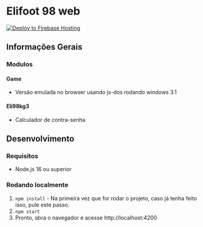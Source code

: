 # Elifoot 98 web
[![Deploy to Firebase Hosting](https://github.com/jlcvp/elifoot98web/actions/workflows/firebase-hosting-merge.yml/badge.svg)](https://github.com/jlcvp/elifoot98web/actions/workflows/firebase-hosting-merge.yml)

## Informações Gerais
### Modulos
#### Game
- Versão emulada no browser usando js-dos rodando windows 3.1
#### Eli98kg3
- Calculador de contra-senha

## Desenvolvimento
### Requisitos
- Node.js 16 ou superior

### Rodando localmente
1. `npm install` - Na primeira vez que for rodar o projeto, caso já tenha feito isso, pule este passo.
2. `npm start`
3. Pronto, abra o navegador e acesse http://localhost:4200